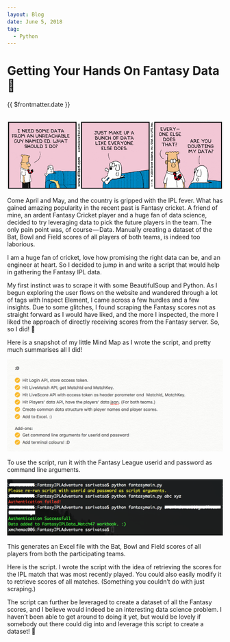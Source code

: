 ```yaml
---
layout: Blog
date: June 5, 2018
tag:
  - Python
---
```


# Getting Your Hands On Fantasy Data 🏏
<p class="metaData"> {{ $frontmatter.date }} </p>
<br/>

<img src="../assets/2018-06-05-getting-your-hands-on-fantasy-data/landingimg.gif" class="blogImg"/>

Come April and May, and the country is gripped with the IPL fever.
What has gained amazing popularity in the recent past is Fantasy cricket. A friend of mine, an ardent Fantasy Cricket player and a huge fan of data science, decided to try leveraging data to pick the future players in the team. The only pain point was, of course — Data. Manually creating a dataset of the Bat, Bowl and Field scores of all players of both teams, is indeed too laborious.

I am a huge fan of cricket, love how promising the right data can be, and an engineer at heart. So I decided to jump in and write a script that would help in gathering the Fantasy IPL data.

My first instinct was to scrape it with some BeautifulSoup and Python. As I begun exploring the user flows on the website and wandered through a lot of tags with Inspect Element, I came across a few hurdles and a few insights. Due to some glitches, I found scraping the Fantasy scores not as straight forward as I would have liked, and the more I inspected, the more I liked the approach of directly receiving scores from the Fantasy server. So, so I did! 🙂

Here is a snapshot of my little Mind Map as I wrote the script, and pretty much summarises all I did!

<img src="../assets/2018-06-05-getting-your-hands-on-fantasy-data/mindmap.png" class="blogImg"/>

To use the script, run it with the Fantasy League userid and password as command line arguments.

<img src="../assets/2018-06-05-getting-your-hands-on-fantasy-data/demo.png" class="blogImg"/>

This generates an Excel file with the Bat, Bowl and Field scores of all players from both the participating teams.

Here is the script. I wrote the script with the idea of retrieving the scores for the IPL match that was most recently played. You could also easily modify it to retrieve scores of all matches. (Something you couldn’t do with just scraping.)

The script can further be leveraged to create a dataset of all the Fantasy scores, and I believe would indeed be an interesting data science problem. I haven’t been able to get around to doing it yet, but would be lovely if somebody out there could dig into and leverage this script to create a dataset! 🙂
